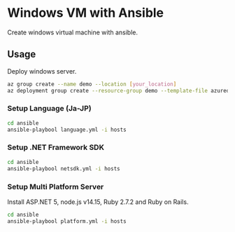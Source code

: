 # Windows VM with Ansible

Create windows virtual machine with ansible.

## Usage

Deploy windows server.

```bash
az group create --name demo --location [your_location]
az deployment group create --resource-group demo --template-file azuredeploy.json --parameters azuredeploy.parameters.json
```

### Setup Language (Ja-JP)

```bash
cd ansible
ansible-playbool language.yml -i hosts
```

### Setup .NET Framework SDK

```bash
cd ansible
ansible-playbool netsdk.yml -i hosts
```

### Setup Multi Platform Server

Install ASP.NET 5, node.js v14.15, Ruby 2.7.2 and Ruby on Rails.

```bash
cd ansible
ansible-playbool platform.yml -i hosts
```
